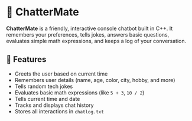 # 🤖 ChatterMate

**ChatterMate** is a friendly, interactive console chatbot built in C++. It remembers your preferences, tells jokes, answers basic questions, evaluates simple math expressions, and keeps a log of your conversation.

## 🔧 Features

-  Greets the user based on current time
-  Remembers user details (name, age, color, city, hobby, and more)
-  Tells random tech jokes
-  Evaluates basic math expressions (like `5 + 3`, `10 / 2`)
-  Tells current time and date
-  Tracks and displays chat history
-  Stores all interactions in `chatlog.txt`
  


